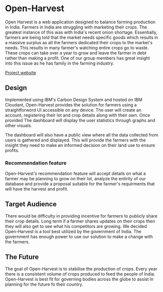 
# Open-Harvest
Open Harvest is a web application designed to balance farming production in India.
Farmers in India are struggling with marketing their crops. The greatest instance of this was with India's recent onion shortage. Essentially, farmers are being told that the market needs specific goods which results in a massive surplus as all the farmers dedicated their crops to the market's needs. This results in many farmer's watching entire crops go to waste. These crops can take over a year to grow and leave the farmer in debt rather than making a profit. One of our group members has great insight into this issue as he has family in the farming industry.

[Project website](https://pipeline1.mybluemix.net/)

## Design

Implemented using IBM's Carbon Design System and hosted on IBM Cloudant, Open-Harvest provides the solution for farmers using a straightforword UI accessible on any device. The user will create an account, registering their lot and crop details along with their own. Once provided The dashboard will display the user statistics  through graphs and other visuals. 

The dashboard will also have a public view where all the data collected from users is gathered and displayed. This will provide the farmers with the insight they need to make an informed decision on their land use to ensure profits.

### Recommendation feature

Open-Harvest's recommendation feature will accept details on what a farmer may be planning to grow on their lot, analyze the entirity of our database and provide a proposal suitable for the farmer's requirments that will have the harvest and profit.

## Target Audience

There would be difficulty in providing incentive for farmers to publicly share their crop details. Long term if a farmer shares updates on their crops then they will also get to see what his competitors are growing.  We decided Open-Harvest is a tool best utilized by the government of India. The government has enough power to use our solution to make a change with the farmers.

## The Future

The goal of Open-Harvest is to stabilise the production of crops. Every year there is a consistent volume of crops produced to feed the people of India. Open-Harvest is best fit for governing bodies across the globe to assist in planning for the future fo their country.
